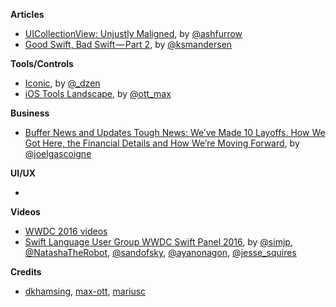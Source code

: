 **Articles**

* [UICollectionView: Unjustly Maligned](https://ashfurrow.com/blog/uicollectionview-unjustly-maligned/), by [@ashfurrow](https://twitter.com/ashfurrow)
* [Good Swift, Bad Swift — Part 2](https://medium.com/@ksmandersen/good-swift-bad-swift-part-2-d6daebf53a5), by [@ksmandersen](https://twitter.com/ksmandersen)

**Tools/Controls**

* [Iconic](https://github.com/dzenbot/Iconic), by [@_dzen](https://twitter.com/_dzen)
* [iOS Tools Landscape](http://tools.transporterapp.io/landscape), by [@ott_max](https://twitter.com/ott_max)

**Business**

* [Buffer News and Updates Tough News: We’ve Made 10 Layoffs. How We Got Here, the Financial Details and How We’re Moving Forward](https://open.buffer.com/layoffs-and-moving-forward/), by [@joelgascoigne](https://twitter.com/joelgascoigne)


**UI/UX**

*

**Videos**

* [WWDC 2016 videos](https://developer.apple.com/videos/wwdc2016/)
* [Swift Language User Group WWDC Swift Panel 2016](https://realm.io/news/swift-language-wwdc-panel-2016/), by [@simjp](https://twitter.com/simjp), [@NatashaTheRobot](https://twitter.com/NatashaTheRobot), [@sandofsky](https://twitter.com/sandofsky), [@ayanonagon](https://twitter.com/ayanonagon), [@jesse_squires](https://twitter.com/jesse_squires)


**Credits**

* [dkhamsing](https://github.com/dkhamsing), [max-ott](https://github.com/max-ott), [mariusc](https://github.com/mariusc)
